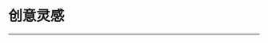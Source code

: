 
  # 创意灵感
  ---

  <Common-LinkList :linkList='{"name":"创意灵感","item":[{"link":"https://www.zcool.com.cn/","icon":"https://www.zcool.com.cn/favicon.ico","text":"站酷"},{"link":"https://www.behance.net/","icon":"http://img.ilxdh.com/navig/2020-02-12/1581479919_9819.ico?auth_key=1589426512-df56e14b5b13f4c8bbea5ebc3f509647776142b1-0-3c9a81c1988b6714537af14b5f1706b0","text":"Behance"},{"link":"https://dribbble.com/","icon":"http://img.ilxdh.com/navig/2020-01-31/1580462294_1495.ico?auth_key=1589426512-b1e0eeab5b28396791654d54349297ae17d35afa-0-b0f4d7d3b771d6708589c09b6bf620ac","text":"Dribbble"},{"link":"https://www.pinterest.com/","icon":"http://img.ilxdh.com/navig/2020-02-12/1581479978_8121.png?auth_key=1589426512-c8710d8ae2584f250bf4a6b8fbecf41ad8944350-0-4a70184eb791978c414bbb1097f07453","text":"pinterest"},{"link":"https://www.designspiration.com/","icon":"https://www.designspiration.com/favicon.ico","text":"Designspiration"},{"link":"https://huaban.com/","icon":"https://huaban.com/favicon.ico","text":"花瓣"},{"link":"https://search.muz.li/","icon":"http://img.ilxdh.com/navig/2020-03-07/1583579363_6449.png?auth_key=1589426512-e150b1857ca3152f94a3241fad2859333131aedf-0-8b03cb0eb7e02022c5fdbc5fcae1cacd","text":"灵感搜索Muzli"},{"link":"https://www.collectui.com/","icon":"http://img.ilxdh.com/navig/2020-02-02/1580626718_9421.png?auth_key=1589426512-7eab71ac3c43562b161530e63c09caad04375228-0-e305e138087bf6824f26490fc1e643e8","text":"CollectUI"},{"link":"https://pixivic.com/","icon":"http://img.ilxdh.com/navig/2020-04-26/1587896104_5836.jpg?auth_key=1589426512-05dd44d4ab2e5bf3989d4093d7a5284c8851c079-0-16c1850529541037605219280f70a805","text":"每日插画排行-Pixiv"},{"link":"http://www.goodweb.design/","icon":"/logo.png","text":"GoodWebDesign"},{"link":"https://www.duitang.com/","icon":"https://www.duitang.com/favicon.ico","text":"堆糖"},{"link":"https://www.uisdc.com/","icon":"https://www.uisdc.com/favicon.ico","text":"优设网"},{"link":"https://uiiiuiii.com/inspiration","icon":"https://uiiiuiii.com/favicon.ico","text":"优优灵感"},{"link":"https://isux.tencent.com/articles/","icon":"http://img.ilxdh.com/navig/2020-01-31/1580465331_1492.ico?auth_key=1589426512-a9bdd86e85099036e7fc65cc476e27c15495c179-0-2848034b65f946d67d7b30712853dac6","text":"ISUX"},{"link":"http://free-line-design.com/","icon":"http://img.ilxdh.com/navig/2020-01-31/1580451636_9799.ico?auth_key=1589426512-03c5478004bdbc588d7c2df15ed0381c18fe6684-0-3d16bc5a47c71f1aea3221aa9b6be538","text":"线条素材"},{"link":"http://weavesilk.com/","icon":"http://weavesilk.com/favicon.ico","text":"Weavesilk"},{"link":"https://www.onepagemania.com/","icon":"https://www.onepagemania.com/favicon.ico","text":"单页网页-onepagemania"},{"link":"https://theinspirationgrid.com/","icon":"http://img.ilxdh.com/navig/2020-01-31/1580465897_5027.png?auth_key=1589426512-43e81a639b83451cf77e00a21808685ecfc31ed8-0-7e207eae2cfb8b7e5c49e2bfb59987b7","text":"InspirationGrid"},{"link":"https://www.landingfolio.com/","icon":"http://img.ilxdh.com/navig/2020-01-31/1580466590_2472.png?auth_key=1589426512-13f91ca99918bdda17fb6ca81f727a41ceb4f0cb-0-344ecda4d27db8e96106be45a2c9d539","text":"landingfolio"},{"link":"https://weibo.com/honghaier555","icon":"https://weibo.com/favicon.ico","text":"你丫才美工"},{"link":"https://weibo.com/edddesign","icon":"https://weibo.com/favicon.ico","text":"移动端设计"},{"link":"https://weibo.com/mdabao","icon":"https://weibo.com/favicon.ico","text":"意匠id"},{"link":"https://github.com/jobbole/awesome-design-cn/blob/master/README.md","icon":"https://github.com/favicon.ico","text":"awesome-design-cn"}]}'/>
  